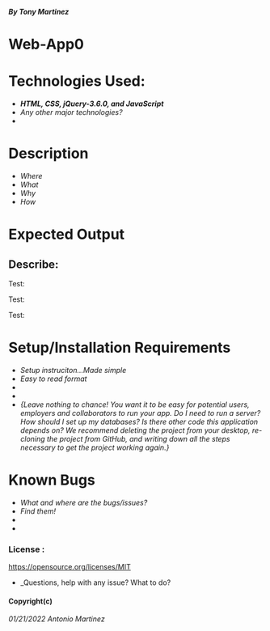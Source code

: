 ***By Tony Martinez***


# **Web-App0**

# Technologies Used:
 * ***HTML, CSS, jQuery-3.6.0, and JavaScript***
 * _Any other major technologies?_
 *

 # Description
 * _Where_
 * _What_
 * _Why_
 * _How_



# Expected Output
## Describe:

Test:

Test:


Test:



 # Setup/Installation Requirements
* _Setup instruciton...Made simple_
* _Easy to read format_
*
* 
* _{Leave nothing to chance! You want it to be easy for potential users, employers and collaborators to run your app. Do I need to run a server? How should I set up my databases? Is there other code this application depends on? We recommend deleting the project from your desktop, re-cloning the project from GitHub, and writing down all the steps necessary to get the project working again.}_


 # Known Bugs
* _What and where are the bugs/issues?_
* _Find them!_
*
*

 ### License :
https://opensource.org/licenses/MIT 

* _Questions, help with any issue? What to do?


 #### Copyright(c)
*01/21/2022 Antonio Martinez*
 




